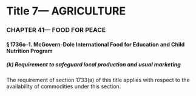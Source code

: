 
# Title 7— AGRICULTURE
### CHAPTER 41— FOOD FOR PEACE
#### § 1736o–1. McGovern-Dole International Food for Education and Child Nutrition Program
##### (k) Requirement to safeguard local production and usual marketing

The requirement of section 1733(a) of this title applies with respect to the availability of commodities under this section.
